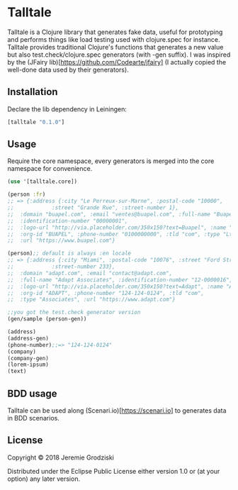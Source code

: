 # Talltale

Talltale is a Clojure library that generates fake data, useful for prototyping and performs things like load testing used with clojure.spec for instance.
Talltale provides traditional Clojure's functions that generates a new value but also test.check/clojure.spec generators (with -gen suffix). I was inspired by the (JFairy lib)[https://github.com/Codearte/jfairy] (I actually copied the well-done data used by their generators).

## Installation

Declare the lib dependency in Leiningen:

```clojure
[talltale "0.1.0"]
```

## Usage

Require the core namespace, every generators is merged into the core namespace for convenience.

```clojure
(use '[talltale.core])

(person :fr) 
;; => {:address {:city "Le Perreux-sur-Marne", :postal-code "10000",
;;            :street "Grande Rue", :street-number 1},
;;  :domain "buapel.com", :email "ventes@buapel.com", :full-name "Buapel Ltd",
;;  :identification-number "00000001",
;;  :logo-url "http://via.placeholder.com/350x150?text=Buapel", :name "Buapel",
;;  :org-id "BUAPEL", :phone-number "0100000000", :tld "com", :type "Ltd",
;;  :url "https://www.buapel.com"}

(person);; default is always :en locale 
;; => {:address {:city "Miami", :postal-code "10076", :street "Ford Street",
;;            :street-number 233},
;;  :domain "adapt.com", :email "contact@adapt.com",
;;  :full-name "Adapt Associates", :identification-number "12-0000016",
;;  :logo-url "http://via.placeholder.com/350x150?text=Adapt", :name "Adapt",
;;  :org-id "ADAPT", :phone-number "124-124-0124", :tld "com",
;;  :type "Associates", :url "https://www.adapt.com"}

;;you got the test.check generator version
(gen/sample (person-gen))

(address)
(address-gen)
(phone-number);;=> "124-124-0124"
(company)
(company-gen)
(lorem-ipsum)
(text)

```

## BDD usage
Talltale can be used along (Scenari.io)[https://scenari.io] to generates data in BDD scenarios.

## License

Copyright © 2018 Jeremie Grodziski 

Distributed under the Eclipse Public License either version 1.0 or (at
your option) any later version.
